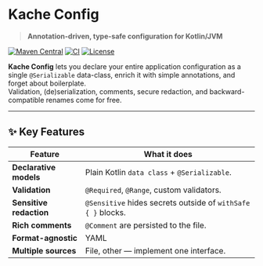 # Kache Config

> **Annotation-driven, type-safe configuration for Kotlin/JVM**

[![Maven Central](https://img.shields.io/maven-central/v/dev.kache/config-core?logo=kotlin&color=brightgreen)](https://central.sonatype.com/namespace/dev.kache)
[![CI](https://github.com/<your-org>/kache-config/actions/workflows/ci.yml/badge.svg)](https://github.com/<your-org>/kache-config/actions/workflows/ci.yml)
[![License](https://img.shields.io/github/license/<your-org>/kache-config)](LICENSE)

**Kache Config** lets you declare your entire application configuration as a single `@Serializable` data-class, enrich it with simple annotations, and forget about boilerplate.  
Validation, (de)serialization, comments, secure redaction, and backward-compatible renames come for free.

---

## ✨ Key Features

| Feature | What it does |
|---------|--------------|
| **Declarative models** | Plain Kotlin `data class` + `@Serializable`. |
| **Validation** | `@Required`, `@Range`, custom validators. |
| **Sensitive redaction** | `@Sensitive` hides secrets outside of `withSafe { }` blocks. |
| **Rich comments** | `@Comment` are persisted to the file. |
| **Format-agnostic** | YAML |
| **Multiple sources** | File, other — implement one interface. |

